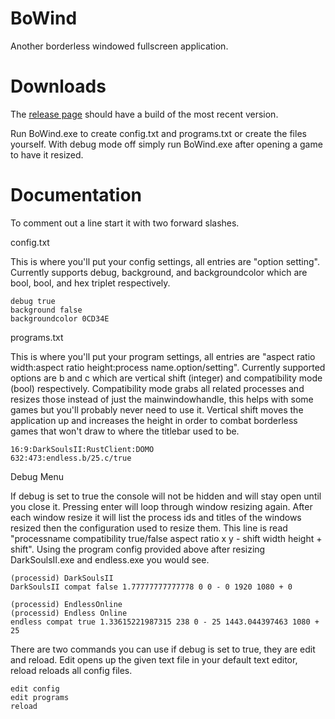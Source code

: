 BoWind
=========
Another borderless windowed fullscreen application.

Downloads
=========
The [release page](https://github.com/Wsheerio/BoWind/releases) should have a build of the most recent version.

Run BoWind.exe to create config.txt and programs.txt or create the files yourself. With debug mode off simply run BoWind.exe after opening a game to have it resized.

Documentation
=========
To comment out a line start it with two forward slashes.

config.txt

This is where you'll put your config settings, all entries are "option setting". Currently supports debug, background, and backgroundcolor which are bool, bool, and hex triplet respectively.

    debug true
    background false
    backgroundcolor 0CD34E

programs.txt

This is where you'll put your program settings, all entries are "aspect ratio width:aspect ratio height:process name.option/setting". Currently supported options are b and c which are vertical shift (integer) and compatibility mode (bool) respectively. Compatibility mode grabs all related processes and resizes those instead of just the mainwindowhandle, this helps with some games but you'll probably never need to use it. Vertical shift moves the application up and increases the height in order to combat borderless games that won't draw to where the titlebar used to be.

    16:9:DarkSoulsII:RustClient:DOMO
    632:473:endless.b/25.c/true
    
Debug Menu

If debug is set to true the console will not be hidden and will stay open until you close it. Pressing enter will loop through window resizing again. After each window resize it will list the process ids and titles of the windows resized then the configuration used to resize them. This line is read "processname compatibility true/false aspect ratio x y - shift width height + shift". Using the program config provided above after resizing DarkSoulsII.exe and endless.exe you would see.

    (processid) DarkSoulsII
    DarkSoulsII compat false 1.77777777777778 0 0 - 0 1920 1080 + 0
    
    (processid) EndlessOnline
    (processid) Endless Online
    endless compat true 1.33615221987315 238 0 - 25 1443.044397463 1080 + 25
    
There are two commands you can use if debug is set to true, they are edit and reload. Edit opens up the given text file in your default text editor, reload reloads all config files.

    edit config
    edit programs
    reload
